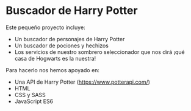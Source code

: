 # Buscador de Harry Potter

Este pequeño proyecto incluye:

- Un buscador de personajes de Harry Potter
- Un buscador de pociones y hechizos
- Los servicios de nuestro sombrero seleccionador que nos dirá ¡qué casa de Hogwarts es la nuestra!

Para hacerlo nos hemos apoyado en:

- Una API de Harry Potter (https://www.potterapi.com/)
- HTML
- CSS y SASS
- JavaScript ES6
